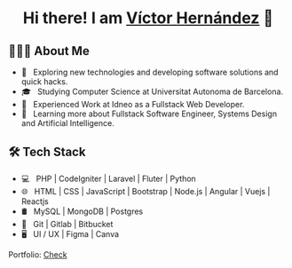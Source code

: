 <div align="center">
<h1 align="center">Hi there! I am <a href="http://infodigital.es">Víctor Hernández</a> 👋</h1>
</div>

## 👨🏻‍💻 About Me

- 🤔 &nbsp; Exploring new technologies and developing software solutions and quick hacks.
- 🎓 &nbsp; Studying Computer Science at Universitat Autonoma de Barcelona.
- 💼 &nbsp; Experienced Work at Idneo as a Fullstack Web Developer.
- 🌱 &nbsp; Learning more about Fullstack Software Engineer, Systems Design and Artificial Intelligence.

## 🛠 Tech Stack

- 💻 &nbsp; PHP | CodeIgniter | Laravel | Fluter | Python
- 🌐 &nbsp; HTML | CSS | JavaScript | Bootstrap | Node.js | Angular | Vuejs | Reactjs
- 🛢 &nbsp; MySQL | MongoDB | Postgres
- 🔧 &nbsp; Git | Gitlab | Bitbucket
- 🖥 &nbsp; UI / UX | Figma | Canva

Portfolio: 
<a target="_blank" href="http://infodigital.es/portfolio">Check</a>
